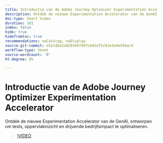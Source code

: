 ```yaml
---
title: Introductie van de Adobe Journey Optimizer Experimentation Accelerator
description: Ontdek de nieuwe Experimentation Accelerator van de GenAI, ontworpen om tests, oppervlakinzicht en drijvende bedrijfsimpact te optimaliseren.
doc-type: Short Video
duration: 101
index: false
hide: true
hidefromtoc: true
recommendations: noCatalog, noDisplay
source-git-commit: e52cdba2a9203497d97cbd1e75c81e3e4e556ac4
workflow-type: tm+mt
source-wordcount: '0'
ht-degree: 0%

---
```



# Introductie van de Adobe Journey Optimizer Experimentation Accelerator

Ontdek de nieuwe Experimentation Accelerator van de GenAI, ontworpen om tests, oppervlakinzicht en drijvende bedrijfsimpact te optimaliseren.

<!-- 62_S531_3442531_100_introducing-the-adobe-journey-optimizer-experimentation-accelerator -->
>[!VIDEO](https://video.tv.adobe.com/v/3460359/?learn=on&enablevpops=true&captions=dut)
